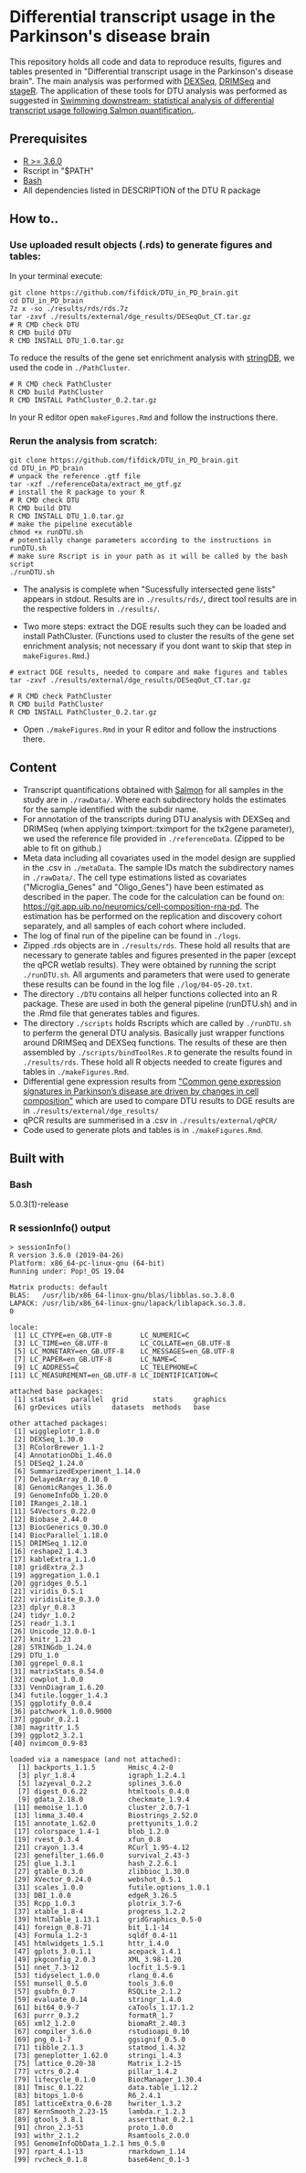 # Differential transcript usage in the Parkinson's disease brain 

This repository holds all code and data to reproduce results, figures and tables presented in "Differential transcript usage in the Parkinson's disease brain". The main analysis was performed with
[DEXSeq](https://bioconductor.org/packages/release/bioc/html/DEXSeq.html), [DRIMSeq](https://bioconductor.org/packages/release/bioc/html/DRIMSeq.html) and [stageR](https://www.bioconductor.org/packages/release/bioc/html/stageR.html). The application of these tools for DTU analysis was performed as suggested in [Swimming downstream: statistical analysis of differential transcript usage following Salmon quantification.](https://www.ncbi.nlm.nih.gov/pubmed/30356428).  

## Prerequisites

* [R >= 3.6.0](https://www.r-project.org/)
* Rscript in "$PATH" 
* [Bash](https://www.gnu.org/software/bash/) 
* All dependencies listed in DESCRIPTION of the DTU R package

## How to..  

### Use uploaded result objects (.rds) to generate figures and tables:    
In your terminal execute:  
```
git clone https://github.com/fifdick/DTU_in_PD_brain.git
cd DTU_in_PD_brain
7z x -so ./results/rds/rds.7z
tar -zxvf ./results/external/dge_results/DESeqOut_CT.tar.gz
# R CMD check DTU 
R CMD build DTU
R CMD INSTALL DTU_1.0.tar.gz
```

To reduce the results of the gene set enrichment analysis with [stringDB](https://www.bioconductor.org/packages/release/bioc/html/STRINGdb.html), we used the code in `./PathCluster`.

```
# R CMD check PathCluster
R CMD build PathCluster
R CMD INSTALL PathCluster_0.2.tar.gz
```


In your R editor open `makeFigures.Rmd` and follow the instructions there.

### Rerun the analysis from scratch:  

```
git clone https://github.com/fifdick/DTU_in_PD_brain.git
cd DTU_in_PD_brain
# unpack the reference .gtf file 
tar -xzf ./referenceData/extract_me_gtf.gz
# install the R package to your R
# R CMD check DTU 
R CMD build DTU
R CMD INSTALL DTU_1.0.tar.gz
# make the pipeline executable
chmod +x runDTU.sh
# potentially change parameters according to the instructions in runDTU.sh
# make sure Rscript is in your path as it will be called by the bash script
./runDTU.sh
```  

* The analysis is complete when "Sucessfully intersected gene lists" appears in stdout. Results are in `./results/rds/`, direct tool results are in the respective folders in `./results/`.    


* Two more steps: extract the DGE results such they can be loaded and install PathCluster. (Functions used to cluster the results of the gene set enrichment analysis; not necessary if you dont want to skip that step in `makeFigures.Rmd`.)   

```
# extract DGE results, needed to compare and make figures and tables
tar -zxvf ./results/external/dge_results/DESeqOut_CT.tar.gz

```
  
```
# R CMD check PathCluster
R CMD build PathCluster
R CMD INSTALL PathCluster_0.2.tar.gz
```

* Open `./makeFigures.Rmd` in your R editor and follow the instructions there.


## Content

* Transcript quantifications obtained with [Salmon](https://www.ncbi.nlm.nih.gov/pmc/articles/PMC5600148/)
for all samples in the study are in `./rawData/`. Where each subdirectory holds the estimates for the sample identified with the subdir name.  
* For annotation of the transcripts during DTU analysis with DEXSeq and DRIMSeq (when applying tximport::tximport for the tx2gene parameter), we used the reference file provided in `./referenceData`.
(Zipped to be able to fit on github.)  
* Meta data including all covariates used in the model design are supplied in the .csv in `./metaData`. The sample IDs match the subdirectory names in `./rawData/`. The cell type estimations listed as covariates ("Microglia\_Genes" and "Oligo\_Genes") have been estimated as described in the paper. The code for the calculation can be found on: https://git.app.uib.no/neuromics/cell-composition-rna-pd. The estimation has be performed on the replication and discovery cohort separately, and all samples of each cohort where included.  
* The log of final run of the pipeline can be found in `./logs`.
* Zipped .rds objects are in `./results/rds`. These hold all results that are necessary to generate tables and figures presented in the paper (except the qPCR wetlab results). They were obtained by running the script `./runDTU.sh`. All arguments and parameters that were used to generate these results can be found in the log file `./log/04-05-20.txt`.  
* The directory `./DTU` contains all helper functions collected into an R package. These are used in both the general pipeline (runDTU.sh) and in the .Rmd file that generates tables and figures. 
* The directory `./scripts` holds Rscripts which are called by `./runDTU.sh` to perferm the general DTU analysis. Basically just wrapper functions around DRIMSeq and DEXSeq functions. The results of these are then assembled by `./scripts/bindToolRes.R` to generate the results found in `./results/rds`. These hold all R objects needed to create figures and tables in `./makeFigures.Rmd`.  
* Differential gene expression results from ["Common gene expression signatures in Parkinson’s disease are driven by changes in cell composition"](https://actaneurocomms.biomedcentral.com/articles/10.1186/s40478-020-00932-7) which are used to compare DTU results to DGE results are in `./results/external/dge_results/`
* qPCR results are summerised in a .csv in `./results/external/qPCR/`
* Code used to generate plots and tables is in `./makeFigures.Rmd`.  

## Built with 

### Bash
5.0.3(1)-release

### R sessionInfo() output  

```
> sessionInfo()
R version 3.6.0 (2019-04-26)
Platform: x86_64-pc-linux-gnu (64-bit)
Running under: Pop!_OS 19.04

Matrix products: default
BLAS:   /usr/lib/x86_64-linux-gnu/blas/libblas.so.3.8.0
LAPACK: /usr/lib/x86_64-linux-gnu/lapack/liblapack.so.3.8.
0

locale:
 [1] LC_CTYPE=en_GB.UTF-8       LC_NUMERIC=C
 [3] LC_TIME=en_GB.UTF-8        LC_COLLATE=en_GB.UTF-8
 [5] LC_MONETARY=en_GB.UTF-8    LC_MESSAGES=en_GB.UTF-8
 [7] LC_PAPER=en_GB.UTF-8       LC_NAME=C
 [9] LC_ADDRESS=C               LC_TELEPHONE=C
[11] LC_MEASUREMENT=en_GB.UTF-8 LC_IDENTIFICATION=C

attached base packages:
 [1] stats4    parallel  grid      stats     graphics
 [6] grDevices utils     datasets  methods   base

other attached packages:
 [1] wiggleplotr_1.8.0
 [2] DEXSeq_1.30.0
 [3] RColorBrewer_1.1-2
 [4] AnnotationDbi_1.46.0
 [5] DESeq2_1.24.0
 [6] SummarizedExperiment_1.14.0
 [7] DelayedArray_0.10.0
 [8] GenomicRanges_1.36.0
 [9] GenomeInfoDb_1.20.0
[10] IRanges_2.18.1
[11] S4Vectors_0.22.0
[12] Biobase_2.44.0
[13] BiocGenerics_0.30.0
[14] BiocParallel_1.18.0
[15] DRIMSeq_1.12.0
[16] reshape2_1.4.3
[17] kableExtra_1.1.0
[18] gridExtra_2.3
[19] aggregation_1.0.1
[20] ggridges_0.5.1
[21] viridis_0.5.1
[22] viridisLite_0.3.0
[23] dplyr_0.8.3
[24] tidyr_1.0.2
[25] readr_1.3.1
[26] Unicode_12.0.0-1
[27] knitr_1.23
[28] STRINGdb_1.24.0
[29] DTU_1.0
[30] ggrepel_0.8.1
[31] matrixStats_0.54.0
[32] cowplot_1.0.0
[33] VennDiagram_1.6.20
[34] futile.logger_1.4.3
[35] ggplotify_0.0.4
[36] patchwork_1.0.0.9000
[37] ggpubr_0.2.1
[38] magrittr_1.5
[39] ggplot2_3.2.1
[40] nvimcom_0.9-83

loaded via a namespace (and not attached):
  [1] backports_1.1.5        Hmisc_4.2-0
  [3] plyr_1.8.4             igraph_1.2.4.1
  [5] lazyeval_0.2.2         splines_3.6.0
  [7] digest_0.6.22          htmltools_0.4.0
  [9] gdata_2.18.0           checkmate_1.9.4
 [11] memoise_1.1.0          cluster_2.0.7-1
 [13] limma_3.40.4           Biostrings_2.52.0
 [15] annotate_1.62.0        prettyunits_1.0.2
 [17] colorspace_1.4-1       blob_1.2.0
 [19] rvest_0.3.4            xfun_0.8
 [21] crayon_1.3.4           RCurl_1.95-4.12
 [23] genefilter_1.66.0      survival_2.43-3
 [25] glue_1.3.1             hash_2.2.6.1
 [27] gtable_0.3.0           zlibbioc_1.30.0
 [29] XVector_0.24.0         webshot_0.5.1
 [31] scales_1.0.0           futile.options_1.0.1
 [33] DBI_1.0.0              edgeR_3.26.5
 [35] Rcpp_1.0.3             plotrix_3.7-6
 [37] xtable_1.8-4           progress_1.2.2
 [39] htmlTable_1.13.1       gridGraphics_0.5-0
 [41] foreign_0.8-71         bit_1.1-14
 [43] Formula_1.2-3          sqldf_0.4-11
 [45] htmlwidgets_1.5.1      httr_1.4.0
 [47] gplots_3.0.1.1         acepack_1.4.1
 [49] pkgconfig_2.0.3        XML_3.98-1.20
 [51] nnet_7.3-12            locfit_1.5-9.1
 [53] tidyselect_1.0.0       rlang_0.4.6
 [55] munsell_0.5.0          tools_3.6.0
 [57] gsubfn_0.7             RSQLite_2.1.2
 [59] evaluate_0.14          stringr_1.4.0
 [61] bit64_0.9-7            caTools_1.17.1.2
 [63] purrr_0.3.2            formatR_1.7
 [65] xml2_1.2.0             biomaRt_2.40.3
 [67] compiler_3.6.0         rstudioapi_0.10
 [69] png_0.1-7              ggsignif_0.5.0
 [71] tibble_2.1.3           statmod_1.4.32
 [73] geneplotter_1.62.0     stringi_1.4.3
 [75] lattice_0.20-38        Matrix_1.2-15
 [77] vctrs_0.2.4            pillar_1.4.2
 [79] lifecycle_0.1.0        BiocManager_1.30.4
 [81] Tmisc_0.1.22           data.table_1.12.2
 [83] bitops_1.0-6           R6_2.4.1
 [85] latticeExtra_0.6-28    hwriter_1.3.2
 [87] KernSmooth_2.23-15     lambda.r_1.2.3
 [89] gtools_3.8.1           assertthat_0.2.1
 [91] chron_2.3-53           proto_1.0.0
 [93] withr_2.1.2            Rsamtools_2.0.0
 [95] GenomeInfoDbData_1.2.1 hms_0.5.0
 [97] rpart_4.1-13           rmarkdown_1.14
 [99] rvcheck_0.1.8          base64enc_0.1-3
```
